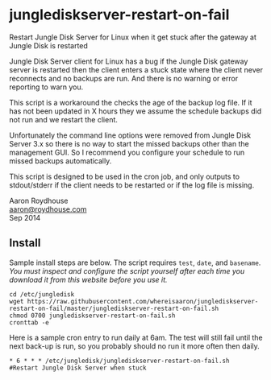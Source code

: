 junglediskserver-restart-on-fail
================================

Restart Jungle Disk Server for Linux when it get stuck after the gateway at Jungle Disk is restarted

Jungle Disk Server client for Linux has a bug if the Jungle Disk gateway server 
is restarted then the client enters a stuck state where the client never reconnects 
and no backups are run. And there is no warning or error reporting to warn you.

This script is a workaround the checks the age of the backup log file. If it
has not been updated in X hours they we assume the schedule backups did not run
and we restart the client.

Unfortunately the command line options were removed from Jungle Disk Server 3.x
so there is no way to start the missed backups other than the management GUI. 
So I recommend you configure your schedule to run missed backups automatically.

This script is designed to be used in the cron job, and only outputs to stdout/stderr
if the client needs to be restarted or if the log file is missing.

Aaron Roydhouse  
aaron@roydhouse.com  
Sep 2014

Install
-------

Sample install steps are below. The script requires `test`, `date`, and `basename`. *You must inspect and configure the script yourself after each time you download it from this website before you use it.*

```
cd /etc/jungledisk
wget https://raw.githubusercontent.com/whereisaaron/junglediskserver-restart-on-fail/master/junglediskserver-restart-on-fail.sh
chmod 0700 junglediskserver-restart-on-fail.sh
cronttab -e
```

Here is a sample cron entry to run daily at 6am. The test will still fail until the next back-up is run, so you probably should no run it more often then daily.
```
* 6 * * * /etc/jungledisk/junglediskserver-restart-on-fail.sh  #Restart Jungle Disk Server when stuck
```
